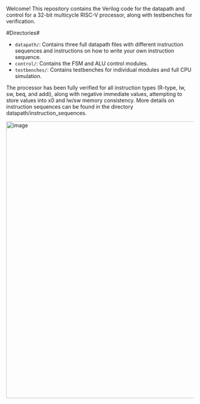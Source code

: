 Welcome! This repository contains the Verilog code for the datapath and control for a 32-bit multicycle RISC-V processor, along with testbenches for verification.

#Directories#
- `datapath/`: Contains three full datapath files with different instruction sequences and instructions on how to write your own instruction sequence.
- `control/`: Contains the FSM and ALU control modules.
- `testbenches/`: Contains testbenches for individual modules and full CPU simulation.


The processor has been fully verified for all instruction types (R-type, lw, sw, beq, and addi), along with negative immediate values, attempting to store values into x0 and lw/sw memory consistency. More details on instruction sequences can be found in the directory datapath/instruction_sequences.

<img width="850" height="742" alt="image" src="https://github.com/user-attachments/assets/14a16767-7ccf-4a3f-a271-d985df8ae3e4" />

